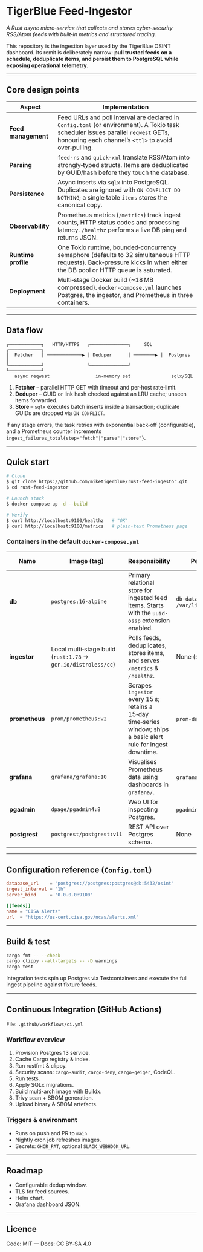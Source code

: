 # TigerBlue Feed‑Ingestor

_A Rust async micro‑service that collects and stores cyber‑security RSS/Atom feeds with built‑in metrics and structured tracing._

This repository is the ingestion layer used by the TigerBlue OSINT dashboard.  Its remit is deliberately narrow: **pull trusted feeds on a schedule, deduplicate items, and persist them to PostgreSQL while exposing operational telemetry**.

---

## Core design points

| Aspect | Implementation |
|--------|----------------|
| **Feed management** | Feed URLs and poll interval are declared in `Config.toml` (or environment).  A Tokio task scheduler issues parallel `reqwest` GETs, honouring each channel’s `<ttl>` to avoid over‑pulling. |
| **Parsing** | `feed-rs` and `quick-xml` translate RSS/Atom into strongly‑typed structs.  Items are deduplicated by GUID/hash before they touch the database. |
| **Persistence** | Async inserts via `sqlx` into PostgreSQL.  Duplicates are ignored with `ON CONFLICT DO NOTHING`; a single table `items` stores the canonical copy. |
| **Observability** | Prometheus metrics (`/metrics`) track ingest counts, HTTP status codes and processing latency.  `/healthz` performs a live DB ping and returns JSON. |
| **Runtime profile** | One Tokio runtime, bounded‑concurrency semaphore (defaults to 32 simultaneous HTTP requests).  Back‑pressure kicks in when either the DB pool or HTTP queue is saturated. |
| **Deployment** | Multi‑stage Docker build (~18 MB compressed).  `docker‑compose.yml` launches Postgres, the ingestor, and Prometheus in three containers. |

---

## Data flow

```
┌────────────┐   HTTP/HTTPS   ┌──────────────┐     SQL    ┌────────────┐
│  Fetcher   │ ─────────────▶ │ Deduper      │ ────────▶ │  Postgres  │
└────────────┘                └──────────────┘            └────────────┘
   async reqwest                 in‑memory set               sqlx/SQL
```

1. **Fetcher** – parallel HTTP GET with timeout and per‑host rate‑limit.
2. **Deduper** – GUID or link hash checked against an LRU cache; unseen items forwarded.
3. **Store** – `sqlx` executes batch inserts inside a transaction; duplicate GUIDs are dropped via `ON CONFLICT`.

If any stage errors, the task retries with exponential back‑off (configurable), and a Prometheus counter increments `ingest_failures_total{step="fetch"|"parse"|"store"}`.

---

## Quick start

```bash
# Clone
$ git clone https://github.com/miketigerblue/rust-feed-ingestor.git
$ cd rust-feed-ingestor

# Launch stack
$ docker compose up -d --build

# Verify
$ curl http://localhost:9100/healthz   # "OK"
$ curl http://localhost:9100/metrics   # plain-text Prometheus page
```

### Containers in the default `docker‑compose.yml`

| Name | Image (tag) | Responsibility | Persistent data | Exposed port(s) | Key environment / args |
|------|-------------|----------------|-----------------|-----------------|-------------------------|
| **db** | `postgres:16-alpine` | Primary relational store for ingested feed items. Starts with the `uuid-ossp` extension enabled. | `db-data` volume at `/var/lib/postgresql/data` | **5432/tcp** | `POSTGRES_USER`, `POSTGRES_PASSWORD`, `POSTGRES_DB` |
| **ingestor** | Local multi‑stage build (`rust:1.78` → `gcr.io/distroless/cc`) | Polls feeds, deduplicates, stores items, and serves `/metrics` & `/healthz`. | None (stateless) | **9100/tcp** | `DATABASE_URL`, `INGEST_INTERVAL`, `RUST_LOG` |
| **prometheus** | `prom/prometheus:v2` | Scrapes `ingestor` every 15 s; retains a 15‑day time‑series window; ships a basic alert rule for ingest downtime. | `prom-data` volume | **9090/tcp** | Prom config file path |
| **grafana** | `grafana/grafana:10` | Visualises Prometheus data using dashboards in `grafana/`. | `grafana-data` volume | **3000/tcp** | `GF_SECURITY_ADMIN_PASSWORD`, etc. |
| **pgadmin** | `dpage/pgadmin4:8` | Web UI for inspecting Postgres. | `pgadmin-data` volume | **5050/tcp** | `PGADMIN_DEFAULT_EMAIL`, `PGADMIN_DEFAULT_PASSWORD` |
| **postgrest** | `postgrest/postgrest:v11` | REST API over Postgres schema. | None | **3001/tcp** | `PGRST_DB_URI`, `PGRST_JWT_SECRET` |

---

## Configuration reference (`Config.toml`)

```toml
database_url    = "postgres://postgres:postgres@db:5432/osint"
ingest_interval = "1h"
server_bind     = "0.0.0.0:9100"

[[feeds]]
name = "CISA Alerts"
url  = "https://us-cert.cisa.gov/ncas/alerts.xml"
```

---

## Build & test

```bash
cargo fmt -- --check
cargo clippy --all-targets -- -D warnings
cargo test
```

Integration tests spin up Postgres via Testcontainers and execute the full ingest pipeline against fixture feeds.

---

## Continuous Integration (GitHub Actions)

File: `.github/workflows/ci.yml`

### Workflow overview

1. Provision Postgres 13 service.
2. Cache Cargo registry & index.
3. Run rustfmt & clippy.
4. Security scans: `cargo-audit`, `cargo-deny`, `cargo-geiger`, CodeQL.
5. Run tests.
6. Apply SQLx migrations.
7. Build multi-arch image with Buildx.
8. Trivy scan + SBOM generation.
9. Upload binary & SBOM artefacts.

### Triggers & environment

* Runs on push and PR to `main`.
* Nightly cron job refreshes images.
* Secrets: `GHCR_PAT`, optional `SLACK_WEBHOOK_URL`.

---

## Roadmap

* Configurable dedup window.
* TLS for feed sources.
* Helm chart.
* Grafana dashboard JSON.

---

## Licence

Code: MIT — Docs: CC BY‑SA 4.0
